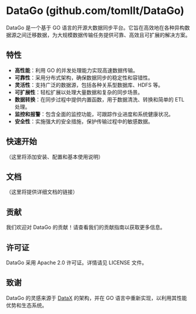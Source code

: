 # DataGo (github.com/tomllt/DataGo)

DataGo 是一个基于 GO 语言的开源大数据同步平台。它旨在高效地在各种异构数据源之间迁移数据，为大规模数据传输任务提供可靠、高效且可扩展的解决方案。

## 特性

- **高性能**：利用 GO 的并发处理能力实现高速数据传输。
- **可靠性**：采用分布式架构，确保数据同步的稳定性和容错性。
- **灵活性**：支持广泛的数据源，包括各种关系型数据库、HDFS 等。
- **可扩展性**：轻松扩展以处理大量数据和复杂的同步场景。
- **数据转换**：在同步过程中提供内置函数，用于数据清洗、转换和简单的 ETL 处理。
- **监控和报警**：包含全面的监控功能，可跟踪作业进度和系统健康状况。
- **安全性**：实施强大的安全措施，保护传输过程中的敏感数据。

## 快速开始

（这里将添加安装、配置和基本使用说明）

## 文档

（这里将提供详细文档的链接）

## 贡献

我们欢迎对 DataGo 的贡献！请查看我们的贡献指南以获取更多信息。

## 许可证

DataGo 采用 Apache 2.0 许可证。详情请见 LICENSE 文件。

## 致谢

DataGo 的灵感来源于 [DataX](https://github.com/alibaba/DataX) 的架构，并在 GO 语言中重新实现，以利用其性能优势和生态系统。